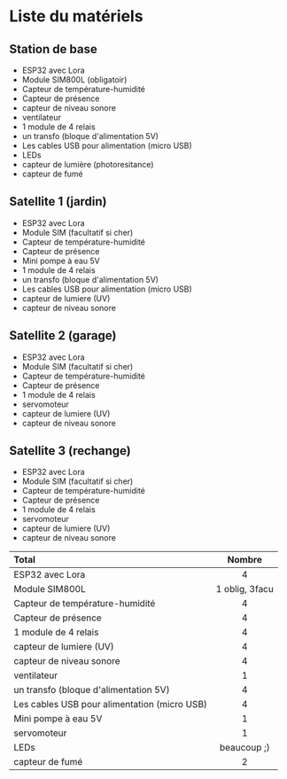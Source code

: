 # __**Liste du matériels**__

## Station de base

- ESP32 avec Lora
- Module SIM800L (obligatoir)
- Capteur de température-humidité
- Capteur de présence
- capteur de niveau sonore
- ventilateur
- 1 module de 4 relais
- un transfo (bloque d'alimentation 5V)
- Les cables USB pour alimentation (micro USB)
- LEDs
- capteur de lumière (photoresitance)
- capteur de fumé

## Satellite 1 (jardin)

- ESP32 avec Lora
- Module SIM (facultatif si cher)
- Capteur de température-humidité
- Capteur de présence
- Mini pompe à eau 5V
- 1 module de 4 relais
- un transfo (bloque d'alimentation 5V)
- Les cables USB pour alimentation (micro USB)
- capteur de lumiere (UV)
- capteur de niveau sonore

## Satellite 2 (garage)

- ESP32 avec Lora
- Module SIM (facultatif si cher)
- Capteur de température-humidité
- Capteur de présence
- 1 module de 4 relais
- servomoteur
- capteur de lumiere (UV)
- capteur de niveau sonore

## Satellite 3 (rechange)

- ESP32 avec Lora
- Module SIM (facultatif si cher)
- Capteur de température-humidité
- Capteur de présence
- 1 module de 4 relais
- servomoteur
- capteur de lumiere (UV)
- capteur de niveau sonore



| Total  | Nombre           |
| :--------------- |:---------------:|
| ESP32 avec Lora  |   4       |
|  Module SIM800L |   1 oblig, 3facu          |
|  Capteur de température-humidité |   4       |
| Capteur de présence |      4    |
|   1 module de 4 relais|     4     |
|  capteur de lumiere (UV) |     4     |
|   capteur de niveau sonore |     4     |
| ventilateur| 1 |
| un transfo (bloque d'alimentation 5V)  | 4 |
| Les cables USB pour alimentation (micro USB) | 4 
|    Mini pompe à eau 5V  |     1      |
|  servomoteur   |     1      |
|   LEDs  |       beaucoup  ;)     |
| capteur de fumé | 2 |
